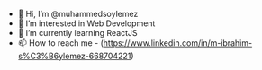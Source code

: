 - 👋 Hi, I’m @muhammedsoylemez
- 👀 I’m interested in Web Development
- 🌱 I’m currently learning ReactJS
- 📫 How to reach me - (https://www.linkedin.com/in/m-ibrahim-s%C3%B6ylemez-668704221)


